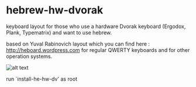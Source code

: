 # hebrew-hw-dvorak
keyboard layout for those who use a hardware Dvorak keyboard (Ergodox, Plank, Typematrix) and want to use hebrew.

based on Yuval Rabinovich layout which you can find here : http://heboard.wordpress.com for regular QWERTY keyboards and for other operation systems.

![alt text](https://heboard.files.wordpress.com/2012/03/dvorak14.png "layout")


run ´install-he-hw-dv' as root 
